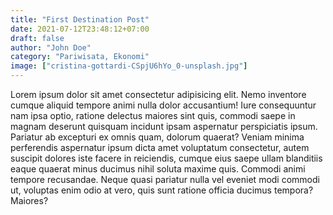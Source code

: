 ```yaml
---
title: "First Destination Post"
date: 2021-07-12T23:48:12+07:00
draft: false
author: "John Doe"
category: "Pariwisata, Ekonomi"
image: ["cristina-gottardi-CSpjU6hYo_0-unsplash.jpg"]
---
```


Lorem ipsum dolor sit amet consectetur adipisicing elit. Nemo inventore cumque aliquid tempore animi nulla dolor accusantium! Iure consequuntur nam ipsa optio, ratione delectus maiores sint quis, commodi saepe in magnam deserunt quisquam incidunt ipsam aspernatur perspiciatis ipsum. Pariatur ab excepturi ex omnis quam, dolorum quaerat? Veniam minima perferendis aspernatur ipsum dicta amet voluptatum consectetur, autem suscipit dolores iste facere in reiciendis, cumque eius saepe ullam blanditiis eaque quaerat minus ducimus nihil soluta maxime quis. Commodi animi tempore recusandae. Neque quasi pariatur nulla vel eveniet modi commodi ut, voluptas enim odio at vero, quis sunt ratione officia ducimus tempora? Maiores?